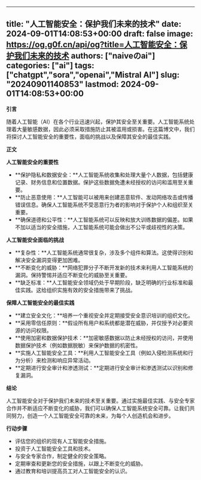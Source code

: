 
---
title: "人工智能安全：保护我们未来的技术"
date: 2024-09-01T14:08:53+00:00
draft: false
image: https://og.g0f.cn/api/og?title=人工智能安全：保护我们未来的技术
authors: ["naiveのai"]
categories: ["ai"]
tags: ["chatgpt","sora","openai","Mistral AI"]
slug: "20240901140853"
lastmod: 2024-09-01T14:08:53+00:00
---
**引言**

随着人工智能（AI）在各个行业迅速兴起，保护其安全至关重要。人工智能系统处理着大量敏感数据，因此必须采取措施防止其被滥用或损害。在这篇博文中，我们将探讨人工智能安全的重要性，面临的挑战以及保障其安全的最佳实践。

**正文**

**人工智能安全的重要性**

* **保护隐私和数据安全：**人工智能系统收集和处理大量个人数据，包括健康记录、财务信息和位置数据。保护这些数据免遭未经授权的访问和滥用至关重要。
* **防止恶意使用：**人工智能可以被用来创建恶意软件、发动网络攻击或传播错误信息。确保人工智能系统不受恶意行为者的影响对于保护个人和组织至关重要。
* **确保道德和公平性：**人工智能系统可以反映和放大训练数据的偏差。如果不加以适当的安全措施，人工智能系统可能会做出不公平或歧视性的决策。

**人工智能安全面临的挑战**

* **复杂性：**人工智能系统通常很复杂，涉及多个组件和算法。这使得识别和解决安全漏洞变得更加困难。
* **不断变化的威胁：**网络犯罪分子不断开发新的技术来利用人工智能系统的漏洞。保持警惕并适应不断变化的威胁至关重要。
* **缺乏标准：**人工智能安全领域仍处于早期阶段，缺乏明确的行业标准和最佳实践。这给组织实施有效的安全措施带来了挑战。

**保障人工智能安全的最佳实践**

* **建立安全文化：**培养一个重视安全并定期接受安全意识培训的组织文化。
* **采用零信任原则：**假设所有用户和系统都是潜在威胁，并仅授予对必要资源的访问权限。
* **使用加密和数据保护技术：**加密敏感数据以防止未经授权的访问，并使用数据保护技术（例如数据脱敏）来保护数据的机密性。
* **实施人工智能安全工具：**利用人工智能安全工具（例如入侵检测系统和行为分析）来检测和响应异常活动。
* **定期进行安全审计和渗透测试：**定期进行安全审计和渗透测试以识别和修复漏洞。

**结论**

人工智能安全对于保护我们未来的技术至关重要。通过实施最佳实践、与安全专家合作并不断适应不断变化的威胁，我们可以确保人工智能系统安全可靠。让我们共同努力，创造一个人工智能安全可靠的未来，为每个人创造机会和进步。

**行动步骤**

* 评估您的组织的现有人工智能安全措施。
* 投资于人工智能安全工具和技术。
* 与安全专家合作，制定健全的安全策略。
* 定期审查和更新您的安全措施，以跟上不断变化的威胁。
* 通过教育和培训提高员工对人工智能安全的认识。
